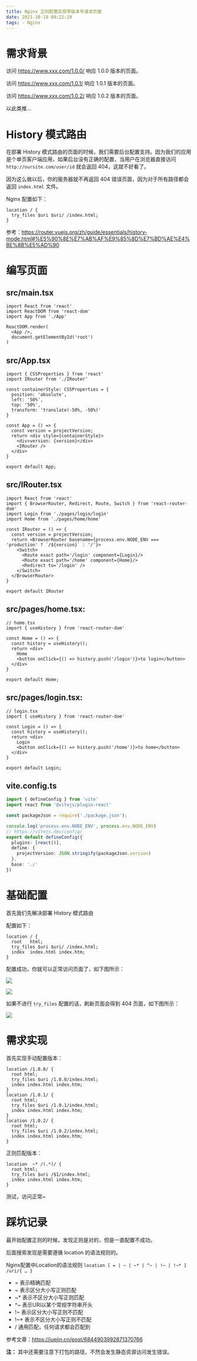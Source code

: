 ```yaml
---
title: Nginx 正则配置实现带版本号请求页面
date: 2021-10-19 00:22:29
tags: - Nginx
---
```


# 需求背景

访问 https://www.xxx.com/1.0.0/ 响应 1.0.0 版本的页面。

访问 https://www.xxx.com/1.0.1/ 响应 1.0.1 版本的页面。

访问 https://www.xxx.com/1.0.2/ 响应 1.0.2 版本的页面。

以此类推...

# History 模式路由

在部署 History 模式路由的页面的时候，我们需要后台配置支持。因为我们的应用是个单页客户端应用，如果后台没有正确的配置，当用户在浏览器直接访问 `http://oursite.com/user/id` 就会返回 404，这就不好看了。

因为这么做以后，你的服务器就不再返回 404 错误页面，因为对于所有路径都会返回 `index.html` 文件。

Nginx 配置如下：

```nginx
location / {
  try_files $uri $uri/ /index.html;
}
```

参考：https://router.vuejs.org/zh/guide/essentials/history-mode.html#%E5%90%8E%E7%AB%AF%E9%85%8D%E7%BD%AE%E4%BE%8B%E5%AD%90

# 编写页面

## src/main.tsx

```tsx
import React from 'react'
import ReactDOM from 'react-dom'
import App from './App'

ReactDOM.render(
  <App />,
  document.getElementById('root')
)
```

## src/App.tsx

```tsx
import { CSSProperties } from 'react'
import IRouter from './IRouter'

const containerStyle: CSSProperties = {
  position: 'absolute',
  left: '50%',
  top: '50%',
  transform: 'translate(-50%, -50%)'
}

const App = () => {
  const version = projectVersion;
  return <div style={containerStyle}>
    <div>version: {version}</div>
    <IRouter />
  </div>
}

export default App;
```

## src/IRouter.tsx

```tsx
import React from 'react'
import { BrowserRouter, Redirect, Route, Switch } from 'react-router-dom'
import Login from './pages/login/login'
import Home from './pages/home/home'

const IRouter = () => {
  const version = projectVersion;
  return <BrowserRouter basename={process.env.NODE_ENV === 'production' ? `/${version}` : '/'}>
    <Switch>
      <Route exact path='/login' component={Login}/>
      <Route exact path='/home' component={Home}/>
      <Redirect to='/login' />
    </Switch>
  </BrowserRouter>
}

export default IRouter
```

## src/pages/home.tsx:

```tsx
// home.tsx
import { useHistory } from 'react-router-dom'

const Home = () => {
  const history = useHistory();
  return <div>
    Home
    <button onClick={() => history.push('/login')}>to login</button>
  </div>
}

export default Home;
```

## src/pages/login.tsx:

```tsx
// login.tsx
import { useHistory } from 'react-router-dom'

const Login = () => {
  const history = useHistory();
  return <div>
    Login
    <button onClick={() => history.push('/home')}>to home</button>
  </div>
}

export default Login;
```

## vite.config.ts

```ts
import { defineConfig } from 'vite'
import react from '@vitejs/plugin-react'

const packageJson = require('./package.json');

console.log('process.env.NODE_ENV', process.env.NODE_ENV)
// https://vitejs.dev/config/
export default defineConfig({
  plugins: [react()],
  define: {
    projectVersion: JSON.stringify(packageJson.version)
  },
  base: './'
})
```

# 基础配置

首先我们先解决部署 History 模式路由

配置如下：

```nginx
location / {
  root   html;
  try_files $uri $uri/ /index.html;
  index  index.html index.htm;
}
```

配置成功，你就可以正常访问页面了，如下图所示：

![](/articleImgs/Nginx-正则配置实现带版本号请求页面/1.png)

![](/articleImgs/Nginx-正则配置实现带版本号请求页面/2.png)

如果不进行 ``try_files`` 配置的话，刷新页面会得到 404 页面，如下图所示：

![](/articleImgs/Nginx-正则配置实现带版本号请求页面/3.png)

# 需求实现

首先实现手动配置版本：

```nginx
location /1.0.0/ {
  root html;
  try_files $uri /1.0.0/index.html;
  index index.html index.htm;
}
location /1.0.1/ {
  root html;
  try_files $uri /1.0.1/index.html;
  index index.html index.htm;
}
location /1.0.2/ {
  root html;
  try_files $uri /1.0.2/index.html;
  index index.html index.htm;
}
```

正则匹配版本：

```nginx
location  ~* /(.*)/ {
  root html;
  try_files $uri /$1/index.html;
  index index.html index.htm;
}
```

测试，访问正常~

# 踩坑记录

最开始配置正则的时候，发现正则是对的，但是一直配置不成功。

后面搜索发现是需要遵循 location 的语法规则的。

Nginx配置中Location的语法规则 `location [ = | ~ | ~* | ^~ | !~ | !~* ] /uri/{ … }`

* = 表示精确匹配
* ~ 表示区分大小写正则匹配
* ~* 表示不区分大小写正则匹配
* ^~ 表示URI以某个常规字符串开头
* !~ 表示区分大小写正则不匹配
* !~* 表示不区分大小写正则不匹配
* / 通用匹配，任何请求都会匹配到

参考文章：https://juejin.cn/post/6844903992871370766

**注：** 其中还需要注意下打包的路径，不然会发生静态资源访问发生错误。


